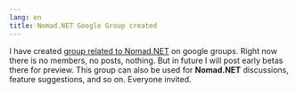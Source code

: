 ```yaml
---
lang: en
title: Nomad.NET Google Group created
---
```

I have created [group related to Nomad.NET](http://groups.google.com/group/nomad-net) on google groups. Right now there is no members, no posts, nothing. But in future I will post early betas there for preview. This group can also be used for **Nomad.NET** discussions, feature suggestions, and so on. Everyone invited.
